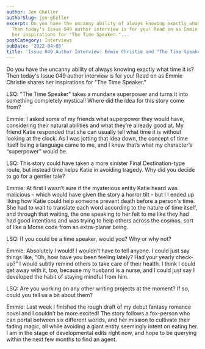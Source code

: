 ```yaml
---
author: Jen Gheller
authorSlug: jen-gheller
excerpt: Do you have the uncanny ability of always knowing exactly what time it is?
  Then today's Issue 049 author interview is for you! Read on as Emmie Christie shares
  her inspirations for "The Time Speaker."...
postCategory: Interviews
pubDate: '2022-04-05'
title: 'Issue 049 Author Interview: Emmie Christie and "The Time Speaker"'
---
```

Do you have the uncanny ability of always knowing exactly what time it is? Then today's Issue 049 author interview is for you! Read on as Emmie Christie shares her inspirations for "The Time Speaker."

LSQ: "The Time Speaker" takes a mundane superpower and turns it into something completely mystical! Where did the idea for this story come from?

Emmie: I asked some of my friends what superpower they would have, considering their natural abilities and what they’re already good at. My friend Katie responded that she can usually tell what time it is without looking at the clock. As I was jotting that idea down, the concept of time itself being a language came to me, and I knew that’s what my character’s “superpower” would be.

LSQ: This story could have taken a more sinister Final Destination-type route, but instead time helps Katie in avoiding tragedy. Why did you decide to go for a gentler tale?

Emmie: At first I wasn’t sure if the mysterious entity Katie heard was malicious - which would have given the story a horror tilt - but I I ended up liking how Katie could help someone prevent death before a person's time. She had to wait to translate each word according to the nature of time itself, and through that waiting, the one speaking to her felt to me like they had had good intentions and was trying to help others across the cosmos, sort of like a Morse code from an extra-planar being.

LSQ: If you could be a time speaker, would you? Why or why not?

Emmie: Absolutely I would! I wouldn’t have to tell anyone. I could just say things like, “Oh, how have you been feeling lately? Had your yearly check-up?” I would subtly remind others to take care of their health. I think I could get away with it, too, because my husband is a nurse, and I could just say I developed the habit of staying mindful from him.

LSQ: Are you working on any other writing projects at the moment? If so, could you tell us a bit about them?

Emmie: Last week I finished the rough draft of my debut fantasy romance novel and I couldn’t be more excited! The story follows a fox-person who can portal between six different worlds, and her mission to cultivate their fading magic, all while avoiding a giant entity seemingly intent on eating her. I am in the stage of developmental edits right now, and hope to be querying within the next few months to find an agent.